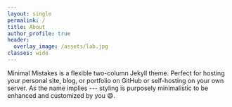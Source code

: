 ```yaml
---
layout: single
permalink: /
title: About
author_profile: true
header:
  overlay_image: /assets/lab.jpg
classes: wide
---
```


Minimal Mistakes is a flexible two-column Jekyll theme. Perfect for hosting your personal site, blog, or portfolio on GitHub or self-hosting on your own server. As the name implies --- styling is purposely minimalistic to be enhanced and customized by you :smile:.
